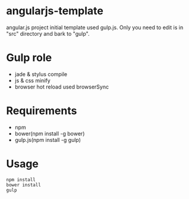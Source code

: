 # angularjs-template
angular.js project initial template used gulp.js. Only you need to edit is in "src" directory and bark to "gulp".

# Gulp role
- jade & stylus compile
- js & css minify
- browser hot reload used browserSync

# Requirements
- npm
- bower(npm install -g bower)
- gulp.js(npm install -g gulp)

# Usage
```
npm install
bower install
gulp 
```

